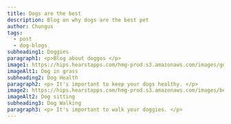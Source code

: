```yaml
---
title: Dogs are the best
description: Blog on why dogs are the best pet
author: Chungus
tags:
  - post
  - dog-blogs
subheading1: Doggies
paragraph1: <p>Blog about doggos </p>
image1: https://hips.hearstapps.com/hmg-prod.s3.amazonaws.com/images/golden-retriever-royalty-free-image-506756303-1560962726.jpg
imageAlt1: Dog in grass
subheading2: Dog Health
paragraph2: <p> It's important to keep your dogs healthy. </p>
image2: https://hips.hearstapps.com/hmg-prod.s3.amazonaws.com/images/bernese-mountain-dog-royalty-free-image-1581013857.jpg
imageAlt2: Dog sitting
subheading3: Dog Walking
paragraph3: <p> It's important to walk your doggies. </p>
---
```

